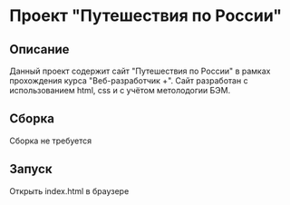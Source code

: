 # Проект "Путешествия по России"
## Описание
Данный проект содержит сайт "Путешествия по России" в рамках прохождения курса "Веб-разработчик +". Сайт разработан с использованием html, css и с учётом метолодогии БЭМ.

## Сборка
Сборка не требуется

## Запуск
Открыть index.html в браузере